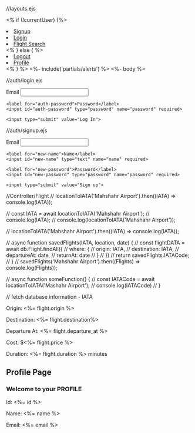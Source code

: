 //layouts.ejs

<!DOCTYPE html>
<html lang="en">

<head>
  <meta charset="utf-8">
  <meta name="viewport" content="width=device-width, initial-scale=1">
  <title>Authentication</title>
  <link href="https://cdn.jsdelivr.net/npm/bootstrap@5.2.1/dist/css/bootstrap.min.css" rel="stylesheet"
    integrity="sha384-iYQeCzEYFbKjA/T2uDLTpkwGzCiq6soy8tYaI1GyVh/UjpbCx/TYkiZhlZB6+fzT" crossorigin="anonymous">
  <link rel="stylesheet" href="/css/style.css">

</head>

<body>

  <% if (!currentUser) {%>
    <li><a href="/auth/signup">Signup</a></li>
    <li><a href="/auth/login">Login</a></li>
    <li><a href="/flights/new">Flight Search</a></li>
    <% } else { %>
      <li><a href="/auth/logout">Logout</a></li>
      <li><a href="/profile">Profile</a></li>
      <% } %>
        <%- include('partials/alerts') %>
          <%- body %>
            <script src="https://cdn.jsdelivr.net/npm/bootstrap@5.2.1/dist/js/bootstrap.bundle.min.js"
              integrity="sha384-u1OknCvxWvY5kfmNBILK2hRnQC3Pr17a+RTT6rIHI7NnikvbZlHgTPOOmMi466C8"
              crossorigin="anonymous"></script>
            <script src="https://cdn.jsdelivr.net/npm/@popperjs/core@2.11.6/dist/umd/popper.min.js"
              integrity="sha384-oBqDVmMz9ATKxIep9tiCxS/Z9fNfEXiDAYTujMAeBAsjFuCZSmKbSSUnQlmh/jp3"
              crossorigin="anonymous"></script>
            <script src="https://cdn.jsdelivr.net/npm/bootstrap@5.2.1/dist/js/bootstrap.min.js"
              integrity="sha384-7VPbUDkoPSGFnVtYi0QogXtr74QeVeeIs99Qfg5YCF+TidwNdjvaKZX19NZ/e6oz"
              crossorigin="anonymous"></script>

</body>

</html>

//auth/login.ejs

<form action="/auth/login" method="POST">
    <label for="auth-email">Email</label>
    <input id="auth-email" type="email" name="email" required>

    <label for="auth-password">Password</label>
    <input id="auth-password" type="password" name="password" required>

    <input type="submit" value="Log In">
</form>
  
//auth/signup.ejs

<form action="/auth/signup" method="POST">
    <label for="new-email">Email</label>
    <input id="new-email" type="email" name="email" required>
  
    <label for="new-name">Name</label>
    <input id="new-name" type="text" name="name" required>
  
    <label for="new-password">Password</label>
    <input id="new-password" type="password" name="password" required>
  
    <input type="submit" value="Sign up">
</form>
  

//Controller/Flight
// locationToIATA('Mahshahr Airport').then((IATA) => console.log(IATA));

// const IATA = await locationToIATA('Mahshahr Airport');
// console.log(IATA);
// console.log(locationToIATA('Mahshahr Airport'));

// locationToIATA('Mahshahr Airport').then((IATA) => console.log(IATA));

// async function savedFlights(IATA, location, date) {
//     const flightDATA = await db.Flight.findAll({
//         where: {
//             origin: IATA,
//             destination: IATA,
//             departureAt: date,
//             returnAt: date
//         }
//     })
//     return savedFlights.IATACode;
// }
// savedFlights('Mahshahr Airport').then((Flights) => console.log(Flights));


// async function someFunction() {
//     const IATACode = await locationToIATA('Mashahr Airport');
//     console.log(IATACode)
// }

// fetch database information - IATA


<p>Origin: <%= flight.origin %>
</p>
<p>Destination: <%= flight.destination%>
</p>
<p>Departure At: <%= flight.departure_at %>
</p>
<p>Cost: $<%= flight.price %>
</p>
<p>Duration: <%= flight.duration %> minutes
</p>


<h2>Profile Page</h2>

<h3>Welcome to your PROFILE</h3>

<p>Id: <%= id %>
</p>
<p>Name: <%= name %>
</p>
<p>Email: <%= email %>
</p>